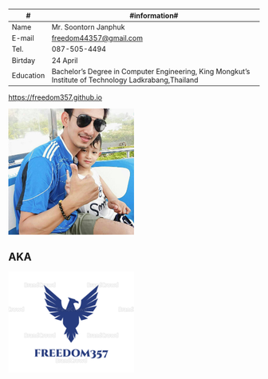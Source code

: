 | # | #information# |
| ---- | ---- |
Name | Mr. Soontorn Janphuk
E-mail | <freedom44357@gmail.com>
Tel.| 087-505-4494
Birtday | 24 April
Education | Bachelor’s Degree in Computer Engineering, King Mongkut’s Institute of Technology Ladkrabang,Thailand

<https://freedom357.github.io>


<img src ="picture.jpg" width = "50%" hight = "50%">



<h2>AKA</h2>


<img src ="freedom357.png" width = "50%" hight = "50%">

















